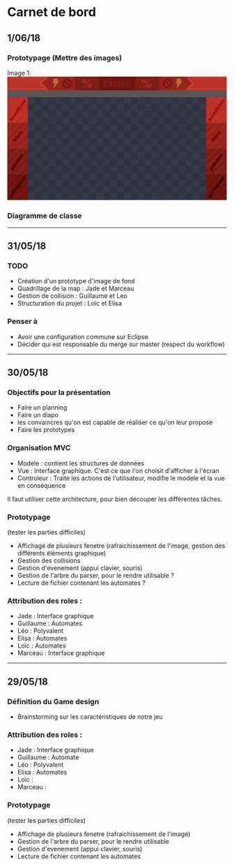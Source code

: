 # Carnet de bord

## 1/06/18

### Prototypage (Mettre des images)
Image 1: 
![alt text](https://github.com/TheTisiboth/PLA_2018/blob/proto6_image_fond/images/background.png "Logo Title Text 1")

### Diagramme de classe





___

## 31/05/18

### TODO
* Création d'un prototype d'image de fond
* Quadrillage de la map : Jade et Marceau
* Gestion de collision : Guillaume et Leo
* Structuration du projet : Loïc et Elisa

### Penser à
* Avoir une configuration commune sur Eclipse
* Décider qui est responsable du merge sur master (respect du workflow)

___

## 30/05/18

### Objectifs pour la présentation
* Faire un planning  
* Faire un diapo
* les convaincres qu'on est capable de réaliser ce qu'on leur propose
* Faire les prototypes

### Organisation MVC

* Modele : contient les structures de données
* Vue : Interface graphique. C'est ce que l'on choisit d'afficher à l'écran
* Controleur : Traite les actions de l'utilisateur, modifie le modele et la vue en conséquence

Il faut utiliser cette architecture, pour bien découper les différentes tâches.

### Prototypage
(tester les parties difficiles)

* Affichage de plusieurs fenetre (rafraichissement de l'image, gestion des différents éléments graphique)
* Gestion des collisions
* Gestion d'evenement (appui clavier, souris)
* Gestion de l'arbre du parser, pour le rendre utilisable ?
* Lecture de fichier contenant les automates ?

### Attribution des roles :
* Jade : Interface graphique
* Guillaume : Automates
* Léo : Polyvalent
* Elisa : Automates
* Loïc : Automates
* Marceau : Interface graphique

___

## 29/05/18

### Définition du Game design
* Brainstorming sur les caractéristiques de notre jeu

### Attribution des roles :
* Jade : Interface graphique
* Guillaume : Automate
* Léo : Polyvalent
* Elisa : Automates
* Loïc : 
* Marceau : 

### Prototypage
(tester les parties difficiles)

* Affichage de plusieurs fenetre (rafraichissement de l'image)
* Gestion de l'arbre du parser, pour le rendre utilisable
* Gestion d'evenement (appui clavier, souris)
* Lecture de fichier contenant les automates

